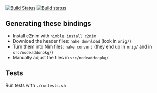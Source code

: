 [![Build Status](https://travis-ci.org/iffy/nim-nodeaddon.svg?branch=master)](https://travis-ci.org/iffy/nim-nodeaddon)
[![Build status](https://ci.appveyor.com/api/projects/status/4bsvvhyb8woy9dxb/branch/master?svg=true)](https://ci.appveyor.com/project/iffy/nim-nodeaddon/branch/master)

## Generating these bindings

- Install c2nim with `nimble install c2nim`
- Download the header files: `nake download` (look in `orig/`)
- Turn them into Nim files: `nake convert` (they end up in `orig/` and in `src/nodeaddonpkg/`)
- Manually adjust the files in `src/nodeaddonpkg/`

## Tests

Run tests with `./runtests.sh`

